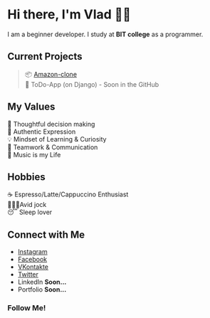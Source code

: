 # Hi there, I'm Vlad 👋🏻
I am a beginner developer. I study at <strong>BIT college</strong>  as a programmer.

## Current Projects <br/>
> 📦 [Amazon-clone](https://github.com/vladislavcodes/amazon-clone) <br/>
> 📃 ToDo-App (on Django) - Soon in the GitHub

## My Values
🧠 Thoughtful decision making <br/>
🖤 Authentic Expression <br/>
💡 Mindset of Learning & Curiosity <br/>
🙌 Teamwork & Communication <br/>
🎵 Music is my Life

## Hobbies
☕️ Espresso/Latte/Cappuccino Enthusiast <br/>
🏋🏻‍♀️Avid  jock </br>
😴 Sleep lover

## Connect with Me
- [Instagram](https://www.instagram.com/vladislav_henkel/) <br/>
- [Facebook](https://www.facebook.com/vladislav.henkel.3) <br/>
- [VKontakte](https://vk.com/vladislavcodes) <br/>
- [Twitter](https://twitter.com/vladhenkel) <br/>
- LinkedIn <strong>Soon...</strong>
- Portfolio <strong>Soon...</strong>


<h3><blow>Follow Me!<blow/><h3/>
